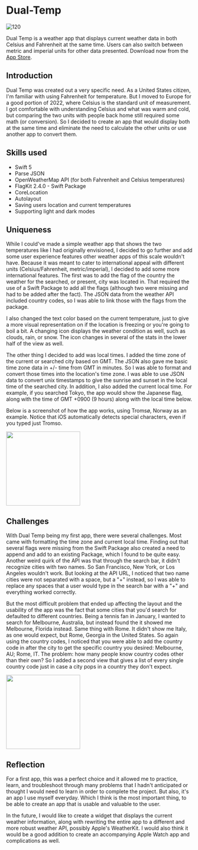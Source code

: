 # Dual-Temp 

![120](https://user-images.githubusercontent.com/113778995/215928717-c126f83f-9c99-48eb-a547-82b17f5feaf1.png)

Dual Temp is a weather app that displays current weather data in both Celsius and Fahrenheit at the same time. Users can also switch between metric and imperial units for other data presented. Download now from the [App Store](https://apps.apple.com/us/app/dual-temp/id6444102734).

## Introduction

Dual Temp was created out a very specific need. As a United States citizen, I'm familiar with using Fahrenheit for temperature. But I moved to Europe for a good portion of 2022, where Celsius is the standard unit of measurement. I got comfortable with understanding Celsius and what was warm and cold, but comparing the two units with people back home still required some math (or conversion). So I decided to create an app that would display both at the same time and eliminate the need to calculate the other units or use another app to convert them.

## Skills used

* Swift 5
* Parse JSON
* OpenWeatherMap API (for both Fahrenheit and Celsius temperatures)
* FlagKit 2.4.0 - Swift Package
* CoreLocation
* Autolayout
* Saving users location and current temperatures
* Supporting light and dark modes

## Uniqueness

While I could've made a simple weather app that shows the two temperatures like I had originally envisioned, I decided to go further and add some user experience features other weather apps of this scale wouldn't have. Because it was meant to cater to international appeal with different units (Celsius/Fahrenheit, metric/imperial), I decided to add some more international features. The first was to add the flag of the country the weather for the searched, or present, city was located in. That required the use of a Swift Package to add all the flags (although two were missing and had to be added after the fact). The JSON data from the weather API included country codes, so I was able to link those with the flags from the package. 

I also changed the text color based on the current temperature, just to give a more visual representation on if the location is freezing or you're going to boil a bit. A changing icon displays the weather condition as well, such as clouds, rain, or snow. The icon changes in several of the stats in the lower half of the view as well.

The other thing I decided to add was local times. I added the time zone of the current or searched city based on GMT. The JSON also gave me basic time zone data in +/- time from GMT in minutes. So I was able to format and convert those times into the location's time zone. I was able to use JSON data to convert unix timestamps to give the sunrise and sunset in the local time of the searched city. In addition, I also added the current local time. For example, if you searched Tokyo, the app would show the Japanese flag, along with the time of GMT +0900 (9 hours) along with the local time below.

Below is a screenshot of how the app works, using Tromsø, Norway as an example. Notice that iOS automatically detects special characters, even if you typed just Tromso.

<img src="https://user-images.githubusercontent.com/113778995/215925630-6d9ec1e4-ff66-4f7a-a0b8-3da99c401472.jpg" width="200">

## Challenges

With Dual Temp being my first app, there were several challenges. Most came with formatting the time zone and current local time. Finding out that several flags were missing from the Swift Package also created a need to append and add to an existing Package, which I found to be quite easy. Another weird quirk of the API was that through the search bar, it didn't recognize cities with two names. So San Francisco, New York, or Los Angeles wouldn't work. But looking at the API URL, I noticed that two name cities were not separated with a space, but a "+" instead, so I was able to replace any spaces that a user would type in the search bar with a "+" and everything worked correctly.

But the most difficult problem that ended up affecting the layout and the usability of the app was the fact that some cities that you'd search for defaulted to different countries. Being a tennis fan in January, I wanted to search for Melbourne, Australia, but instead found the it showed me Melbourne, Florida instead. Same thing with Rome. It didn't show me Italy, as one would expect, but Rome, Georgia in the United States. So again using the country codes, I noticed that you were able to add the country code in after the city to get the specific country you desired: Melbourne, AU; Rome, IT. The problem: how many people know country codes other than their own? So I added a second view that gives a list of every single country code just in case a city pops in a country they don't expect.

<img src="https://user-images.githubusercontent.com/113778995/215926500-474bdb88-73ce-4256-8406-58aff381d1bf.jpg" width="200">

## Reflection

For a first app, this was a perfect choice and it allowed me to practice, learn, and troubleshoot through many problems that I hadn't anticipated or thought I would need to learn in order to complete the project. But also, it's an app I use myself everyday. Which I think is the most important thing, to be able to create an app that is usable and valuable to the user.

In the future, I would like to create a widget that displays the current weather information, along with rewriting the entire app to a different and more robust weather API, possibly Apple's WeatherKit. I would also think it would be a good addition to create an accompanying Apple Watch app and complications as well.

